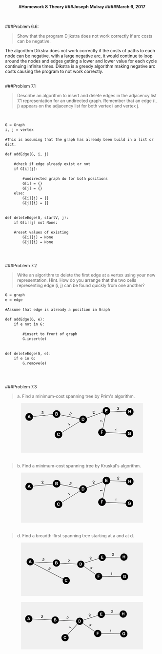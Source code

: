 <center>
<strong>
#Homework 8 Theory
###Joseph Mulray
####March 6, 2017
</center>

</strong>
<br/>
<br/>


###Problem 6.6:
>Show that the program Dijkstra does not work correctly if arc costs can
be negative.


The algorithm Dikstra does not work correctly if the costs of paths to each node can be negative. with a large negative arc, it would continue to loop around the nodes and edges getting a lower and lower value for each cycle continuing infinite times. Dikstra is a greedy algorithm making negative arc costs causing the program to not work correctly.
</br>
</br>

###Problem 7.1
>Describe an algorithm to insert and delete edges in the adjacency list
7.1 representation for an undirected graph. Remember that an edge (i, j)
appears on the adjacency list for both vertex i and vertex j.

</br>

```
G = Graph
i, j = vertex

#This is assuming that the graph has already been build in a list or dict.

def addEdge(G, i, j)

	#check if edge already exist or not
	if G[i][j]:
		
		#undirected graph do for both positions
		G[i] = {}
		G[j] = {}
	else:
		G[i][j] = {}
		G[j][i] = {}
	

def deleteEdge(G, startV, j):
	if G[i][j] not None:
	
	#reset values of existing
		G[i][j] = None
		G[j][i] = None
				
```
</br>

###Problem 7.2
>Write an algorithm to delete the first edge at a vertex using your
new representation. Hint. How do you arrange that the two cells representing edge (i, j) can be found quickly from one another?

```
G = graph
e = edge

#Assume that edge is already a position in Graph

def addEdge(G, e):
	if e not in G:
	
		#insert to front of graph
		G.insert(e)
 

def deleteEdge(G, e):
	if e in G:
		G.remove(e)
		
```
</br>

###Problem 7.3

> a.  Find a minimum-cost spanning tree by Prim's algorithm.

<center>
<img src="images/1.png" width="400">


</center>
</br>

> b. Find a minimum-cost spanning tree by Kruskal's algorithm.


<center>
<img src="images/1.png" width="400">
</center>
</br>

> d. Find a breadth-first spanning tree starting at a and at d.

<center>
<img src="images/3.png" width="400">
</br>
</br>

<img src="images/4.png" width="400">

</center>
